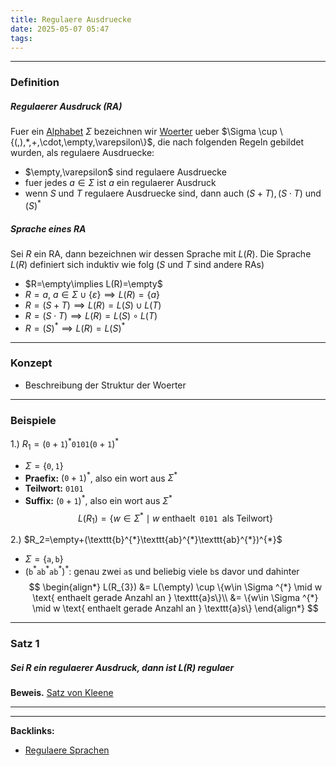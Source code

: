 ```yaml
---
title: Regulaere Ausdruecke
date: 2025-05-07 05:47
tags: 
---
```


----

### Definition 
##### Regulaerer Ausdruck (RA)
Fuer ein [Alphabet](alphabet) $\Sigma$ bezeichnen wir [Woerter](woerter) ueber 
$\Sigma \cup \{(,),*,+,\cdot,\empty,\varepsilon\}$, die nach folgenden Regeln 
gebildet wurden, als regulaere Ausdruecke:

- $\empty,\varepsilon$ sind regulaere Ausdruecke
- fuer jedes $a \in \Sigma$ ist $a$ ein regulaerer Ausdruck
- wenn $S$ und $T$ regulaere Ausdruecke sind, dann auch $(S+T),(S\cdot T)$ und $(S)^{*}$

##### Sprache eines RA
Sei $R$ ein RA, dann bezeichnen wir dessen Sprache mit $L(R)$. Die Sprache $L(R)$ definiert sich
induktiv wie folg ($S$ und $T$ sind andere RAs)

- $R=\empty\implies L(R)=\empty$
- $R=a, \ a\in \Sigma \cup \{\varepsilon\} \implies L(R)=\{a\}$
- $R=(S+T)\implies L(R)=L(S)\cup L(T)$
- $R=(S\cdot T)\implies L(R)=L(S)\circ L(T)$
- $R=(S)^{*} \implies L(R) = L(S)^{*}$

--- 

### Konzept
- Beschreibung der Struktur der Woerter
 
---

### Beispiele
1.) $R_{1} = (\texttt{0}+\texttt{1})^{*}\texttt{0101}(\texttt{0}+\texttt{1})^{*}$
 
- $\Sigma=\{\texttt{0},\texttt{1}\}$
- **Praefix:** $(\texttt{0}+\texttt{1})^{*}$, also ein wort aus $\Sigma ^{*}$ 
- **Teilwort:** $\texttt{0101}$
- **Suffix:** $(\texttt{0}+\texttt{1})^{*}$, also ein wort aus $\Sigma ^{*}$ 
$$
  L(R_{1})=\{w\in \Sigma ^{*}\mid w \text{ enthaelt} \texttt{ 0101 } \text{als Teilwort}\}  
$$

2.) $R_2=\empty+(\texttt{b}^{*}\texttt{ab}^{*}\texttt{ab}^{*})^{*}$ 

- $\Sigma = \{\texttt{a},\texttt{b}\}$
- $(\texttt{b}^{*}\texttt{ab}^{*}\texttt{ab}^{*})^{*}$: genau zwei $\texttt{a}$s und 
  beliebig viele $\texttt{b}$s davor und dahinter
$$
\begin{align*}
   L(R_{3}) &= L(\empty) \cup \{w\in \Sigma ^{*} \mid w \text{ enthaelt gerade Anzahl an } \texttt{a}s\}\\ 
  &= \{w\in \Sigma ^{*} \mid w \text{ enthaelt gerade Anzahl an } \texttt{a}s\}  
\end{align*}
$$

---

### Satz 1
##### Sei $R$ ein regulaerer Ausdruck, dann ist $L(R)$ regulaer
**Beweis.** [Satz von Kleene](satz_von_kleene)




----

----
**Backlinks:**
- [Regulaere Sprachen](regulaere_sprachen)
